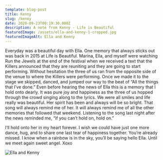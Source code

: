 ```yaml
---
template: blog-post
title: Kenny
slug: /kenny
date: 2020-09-23T00:19:30.000Z
description: A note from Kenny - Life is Beautiful
featuredImage: /assets/ella-and-kenny-1-cropped.jpg
featuredImageAlt: Ella and Kenny
---
```

Everyday was a beautiful day with Ella. One memory that always sticks out was back in 2015 at Life is Beautiful. Marina, Ella, and myself were watching Run the Jewels at the end of the festival when we received a text that the Killers announced that they are reuniting and they are going to start performing. Without hesitation the three of us ran from the opposite side of the venue to where the Killers were performing. Once we made it to the stage we skipped, danced, and jumped our way to the beat of “All the things that I’ve done.” Even before hearing the news of Ella this is a memory that I hold onto dearly. It was pure joy and happiness as the three of us hopped through the crowd singing along to the lyrics. We were all smiles and life really was beautiful. Her spirit has been and always will be so bright. That song will always remind me of her. It will always remind me of all the other memories that followed that weekend. Listening to the song last night after the news reminded me, “if you can’t hold on, hold on.”

I’ll hold onto her in my heart forever. I wish we could have just one more dance, hug, and to share one last tear of happiness together. You’re already missed. I know when a rainbow is in the sky, you’ll be saying hello Ella. Until we meet again sweet angel. Xoxo

![Ella and Kenny](/assets/ella-and-kenny-2.jpg)